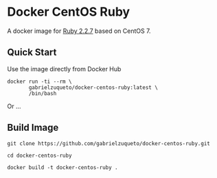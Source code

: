Docker CentOS Ruby
==================

A docker image for [Ruby 2.2.7](https://www.ruby-lang.org/en/downloads/) based on CentOS 7.

## Quick Start ##

Use the image directly from Docker Hub

```
docker run -ti --rm \
       gabrielzuqueto/docker-centos-ruby:latest \
       /bin/bash
```

Or ...

## Build Image ##

```
git clone https://github.com/gabrielzuqueto/docker-centos-ruby.git

cd docker-centos-ruby

docker build -t docker-centos-ruby .
```